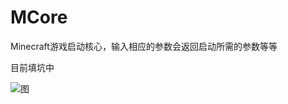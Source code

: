 MCore
=====

Minecraft游戏启动核心，输入相应的参数会返回启动所需的参数等等

目前填坑中

![图](http://s29.postimg.org/mll8ytojp/Deepin_Screenshot20140621160133.png)


